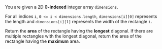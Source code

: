 You are given a 2D **0-indexed** integer array `dimensions`.

For all indices `i`, `0 <= i < dimensions.length`, `dimensions[i][0]` represents the length and `dimensions[i][1]` represents the width of the rectangle `i`.

Return the **area** of the rectangle having the **longest** diagonal. If there are multiple rectangles with the longest diagonal, return the area of the rectangle having the **maximum** area.